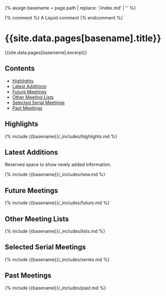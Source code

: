 {% assign basename = page.path | replace: '/index.md' | '' %}

<!-- An html comment -->

{% comment %} A Liquid comment {% endcomment %}

# {{site.data.pages[basename].title}}

{{site.data.pages[basename].excerpt}}

## Contents

- [Highlights](#highlights)
- [Latest Additions](#latest-additions)
- [Future Meetings](#future-meetings)
- [Other Meeting Lists](#other-meeting-lists)
- [Selected Serial Meetings](#selected-serial-meetings)
- [Past Meetings](#past-meetings)

## Highlights

{% include {{basename}}/_includes/highlights.md %}

## Latest Additions

Reserved space to show newly added information.

{% include {{basename}}/_includes/new.md %}

## Future Meetings

{% include {{basename}}/_includes/future.md %}

## Other Meeting Lists

{% include {{basename}}/_includes/lists.md %}

## Selected Serial Meetings

{% include {{basename}}/_includes/series.md %}

## Past Meetings

{% include {{basename}}/_includes/past.md %}
